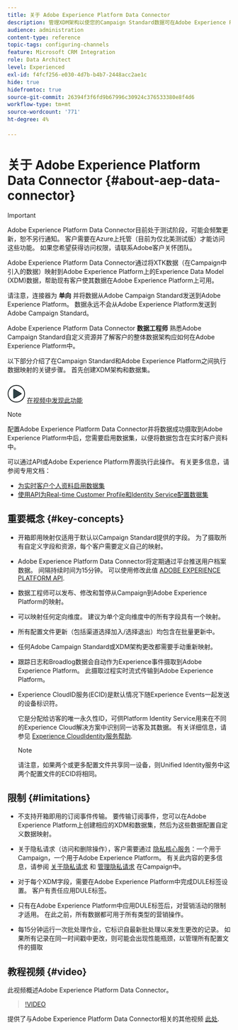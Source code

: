 ```yaml
---
title: 关于 Adobe Experience Platform Data Connector
description: 管理XDM架构以使您的Campaign Standard数据可在Adobe Experience Platform上使用。
audience: administration
content-type: reference
topic-tags: configuring-channels
feature: Microsoft CRM Integration
role: Data Architect
level: Experienced
exl-id: f4fcf256-e030-4d7b-b4b7-2448acc2ae1c
hide: true
hidefromtoc: true
source-git-commit: 26394f3f6fd9b67996c30924c376533380e8f4d6
workflow-type: tm+mt
source-wordcount: '771'
ht-degree: 4%

---
```


# 关于 Adobe Experience Platform Data Connector {#about-aep-data-connector}

>[!IMPORTANT]
>
>Adobe Experience Platform Data Connector目前处于测试阶段，可能会频繁更新，恕不另行通知。 客户需要在Azure上托管（目前为仅北美测试版）才能访问这些功能。 如果您希望获得访问权限，请联系Adobe客户关怀团队。

Adobe Experience Platform Data Connector通过将XTK数据（在Campaign中引入的数据）映射到Adobe Experience Platform上的Experience Data Model (XDM)数据，帮助现有客户使其数据在Adobe Experience Platform上可用。

请注意，连接器为 **单向** 并将数据从Adobe Campaign Standard发送到Adobe Experience Platform。 数据永远不会从Adobe Experience Platform发送到Adobe Campaign Standard。

Adobe Experience Platform Data Connector **数据工程师** 熟悉Adobe Campaign Standard自定义资源并了解客户的整体数据架构应如何在Adobe Experience Platform中。

以下部分介绍了在Campaign Standard和Adobe Experience Platform之间执行数据映射的关键步骤。 首先创建XDM架构和数据集。

![](assets/do-not-localize/how-to-video.png) [在视频中发现此功能](#video)

>[!NOTE]
>配置Adobe Experience Platform Data Connector并将数据成功摄取到Adobe Experience Platform中后，您需要启用数据集，以便将数据包含在实时客户资料中。
>
>可以通过API或Adobe Experience Platform界面执行此操作。 有关更多信息，请参阅专用文档：
>
>* [为实时客户个人资料启用数据集](https://experienceleague.adobe.com/docs/experience-platform/rtcdp/datasets/dataset.html)
>* [使用API为Real-time Customer Profile和Identity Service配置数据集](https://experienceleague.adobe.com/docs/experience-platform/catalog/api/getting-started.html)

## 重要概念 {#key-concepts}

* 开箱即用映射仅适用于默认以Campaign Standard提供的字段。 为了摄取所有自定义字段和资源，每个客户需要定义自己的映射。

* Adobe Experience Platform Data Connector将定期通过平台推送用户档案数据&#x200B;。 间隔持续时间为15分钟。 可以使用修改此值 [ADOBE EXPERIENCE PLATFORM API](https://experienceleague.adobe.com/docs/experience-platform/ingestion/home.html).

* 数据工程师可以发布、修改和暂停从Campaign到Adobe Experience Platform的映射。

* 可以映射任何定向维度。 建议为单个定向维度中的所有字段具有一个映射。

* 所有配置文件更新（包括渠道选择加入/选择退出）均包含在批量更新中。

* 任何Adobe Campaign Standard或XDM架构更改都需要手动重新映射&#x200B;。

* 跟踪日志和Broadlog数据会自动作为Experience事件摄取到Adobe Experience Platform。 此摄取过程实时流式传输到Adobe Experience Platform。

* Experience CloudID服务(ECID)是默认情况下随Experience Events一起发送的设备标识符。

  它是分配给访客的唯一永久性ID，可供Platform Identity Service用来在不同的Experience Cloud解决方案中识别同一访客及其数据。 有关详细信息，请参见 [Experience CloudIdentity服务帮助](https://experienceleague.adobe.com/docs/id-service/using/home.html).

  >[!NOTE]
  >
  >请注意，如果两个或更多配置文件共享同一设备，则Unified Identity服务中这两个配置文件的ECID将相同。

## 限制 {#limitations}

* 不支持开箱即用的订阅事件传输。 要传输订阅事件，您可以在Adobe Experience Platform上创建相应的XDM和数据集，然后为这些数据配置自定义数据映射。

* 关于隐私请求（访问和删除操作），客户需要通过 [隐私核心服务](https://experienceleague.adobe.com/docs/experience-platform/privacy/home.html#how-to-use-privacy-service-to-manage-privacy-job-requests)：一个用于Campaign，一个用于Adobe Experience Platform。 有关此内容的更多信息，请参阅 [关于隐私请求](https://experienceleague.adobe.com/docs/campaign-standard/using/getting-started/privacy/privacy-requests.html?lang=zh-Hans#getting-started) 和 [管理隐私请求](https://helpx.adobe.com/cn/campaign/kb/acs-privacy.html#ManagingPrivacyRequests) 在Campaign中。

* 对于每个XDM字段，需要在Adobe Experience Platform中完成DULE标签设置。 客户有责任应用DULE标签。

* 只有在Adobe Experience Platform中应用DULE标签后，对营销活动的限制才适用。 在此之前，所有数据都可用于所有类型的营销操作。

* 每15分钟运行一次批处理作业，它标识自最新批处理以来发生更改的记录。 如果所有记录在同一时间戳中更改，则可能会出现性能瓶颈，以管理所有配置文件的摄取

## 教程视频 {#video}

此视频概述Adobe Experience Platform Data Connector。

>[!VIDEO](https://video.tv.adobe.com/v/27304?quality=12&captions=eng)

提供了与Adobe Experience Platform Data Connector相关的其他视频 [此处](https://experienceleague.adobe.com/docs/campaign-learn/campaign-standard-tutorials/administrating/adobe-experience-platform-data-connector/understanding-the-adobe-experience-platform-data-connector.html).
